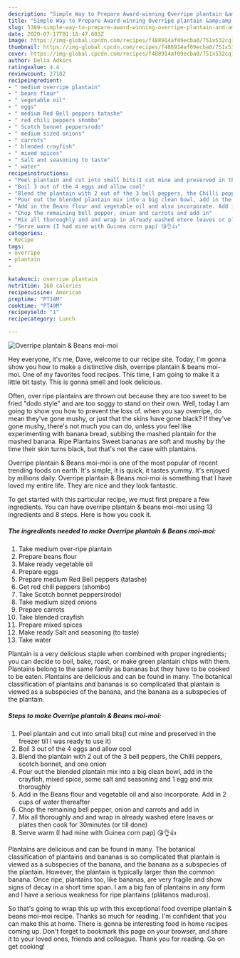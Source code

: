 ```yaml
---
description: "Simple Way to Prepare Award-winning Overripe plantain &amp;amp; Beans moi-moi"
title: "Simple Way to Prepare Award-winning Overripe plantain &amp;amp; Beans moi-moi"
slug: 5389-simple-way-to-prepare-award-winning-overripe-plantain-and-amp-beans-moi-moi
date: 2020-07-17T01:18:47.603Z
image: https://img-global.cpcdn.com/recipes/f488914af09ecba0/751x532cq70/overripe-plantain-beans-moi-moi-recipe-main-photo.jpg
thumbnail: https://img-global.cpcdn.com/recipes/f488914af09ecba0/751x532cq70/overripe-plantain-beans-moi-moi-recipe-main-photo.jpg
cover: https://img-global.cpcdn.com/recipes/f488914af09ecba0/751x532cq70/overripe-plantain-beans-moi-moi-recipe-main-photo.jpg
author: Delia Adkins
ratingvalue: 4.4
reviewcount: 27182
recipeingredient:
- " medium overripe plantain"
- " beans flour"
- " vegetable oil"
- " eggs"
- " medium Red Bell peppers tatashe"
- " red chili peppers shombo"
- " Scotch bonnet peppersrodo"
- " medium sized onions"
- " carrots"
- " blended crayfish"
- " mixed spices"
- " Salt and seasoning to taste"
- " water"
recipeinstructions:
- "Peel plantain and cut into small bits(I cut mine and preserved in the freezer till I was ready to use it)"
- "Boil 3 out of the 4 eggs and allow cool"
- "Blend the plantain with 2 out of the 3 bell peppers, the Chilli peppers, scotch bonnet, and one onion"
- "Pour out the blended plantain mix into a big clean bowl, add in the crayfish, mixed spice, some salt and seasoning and 1 egg and mix thoroughly"
- "Add in the Beans flour and vegetable oil and also incorporate. Add in 2 cups of water thereafter"
- "Chop the remaining bell pepper, onion and carrots and add in"
- "Mix all thoroughly and and wrap in already washed etere leaves or plates then cook for 30minutes (or till done)"
- "Serve warm (I had mine with Guinea corn pap) 😘👌👍"
categories:
- Recipe
tags:
- overripe
- plantain
- 

katakunci: overripe plantain  
nutrition: 160 calories
recipecuisine: American
preptime: "PT14M"
cooktime: "PT49M"
recipeyield: "1"
recipecategory: Lunch

---
```



![Overripe plantain &amp; Beans moi-moi](https://img-global.cpcdn.com/recipes/f488914af09ecba0/751x532cq70/overripe-plantain-beans-moi-moi-recipe-main-photo.jpg)

Hey everyone, it's me, Dave, welcome to our recipe site. Today, I'm gonna show you how to make a distinctive dish, overripe plantain &amp; beans moi-moi. One of my favorites food recipes. This time, I am going to make it a little bit tasty. This is gonna smell and look delicious.

Often, over ripe plantains are thrown out because they are too sweet to be fried &#34;dodo style&#34; and are too soggy to stand on their own. Well, today I am going to show you how to prevent the loss of. when you say overripe, do mean they&#39;ve gone mushy, or just that the skins have gone black? If they&#39;ve gone mushy, there&#39;s not much you can do, unless you feel like experimenting with banana bread, subbing the mashed plantain for the mashed banana. Ripe Plantains Sweet bananas are soft and mushy by the time their skin turns black, but that&#39;s not the case with plantains.

Overripe plantain &amp; Beans moi-moi is one of the most popular of recent trending foods on earth. It's simple, it is quick, it tastes yummy. It's enjoyed by millions daily. Overripe plantain &amp; Beans moi-moi is something that I have loved my entire life. They are nice and they look fantastic.


To get started with this particular recipe, we must first prepare a few ingredients. You can have overripe plantain &amp; beans moi-moi using 13 ingredients and 8 steps. Here is how you cook it.

<!--inarticleads1-->

##### The ingredients needed to make Overripe plantain &amp; Beans moi-moi:

1. Take  medium over-ripe plantain
1. Prepare  beans flour
1. Make ready  vegetable oil
1. Prepare  eggs
1. Prepare  medium Red Bell peppers (tatashe)
1. Get  red chili peppers (shombo)
1. Take  Scotch bonnet peppers(rodo)
1. Take  medium sized onions
1. Prepare  carrots
1. Take  blended crayfish
1. Prepare  mixed spices
1. Make ready  Salt and seasoning (to taste)
1. Take  water


Plantain is a very delicious staple when combined with proper ingredients; you can decide to boil, bake, roast, or make green plantain chips with them. Plantains belong to the same family as bananas but they have to be cooked to be eaten. Plantains are delicious and can be found in many. The botanical classification of plantains and bananas is so complicated that plantain is viewed as a subspecies of the banana, and the banana as a subspecies of the plantain. 

<!--inarticleads2-->

##### Steps to make Overripe plantain &amp; Beans moi-moi:

1. Peel plantain and cut into small bits(I cut mine and preserved in the freezer till I was ready to use it)
1. Boil 3 out of the 4 eggs and allow cool
1. Blend the plantain with 2 out of the 3 bell peppers, the Chilli peppers, scotch bonnet, and one onion
1. Pour out the blended plantain mix into a big clean bowl, add in the crayfish, mixed spice, some salt and seasoning and 1 egg and mix thoroughly
1. Add in the Beans flour and vegetable oil and also incorporate. Add in 2 cups of water thereafter
1. Chop the remaining bell pepper, onion and carrots and add in
1. Mix all thoroughly and and wrap in already washed etere leaves or plates then cook for 30minutes (or till done)
1. Serve warm (I had mine with Guinea corn pap) 😘👌👍


Plantains are delicious and can be found in many. The botanical classification of plantains and bananas is so complicated that plantain is viewed as a subspecies of the banana, and the banana as a subspecies of the plantain. However, the plantain is typically larger than the common banana. Once ripe, plantains too, like bananas, are very fragile and show signs of decay in a short time span. I am a big fan of plantains in any form and I have a serious weakness for ripe plantains (plátanos maduros). 

So that's going to wrap this up with this exceptional food overripe plantain &amp; beans moi-moi recipe. Thanks so much for reading. I'm confident that you can make this at home. There is gonna be interesting food in home recipes coming up. Don't forget to bookmark this page on your browser, and share it to your loved ones, friends and colleague. Thank you for reading. Go on get cooking!
